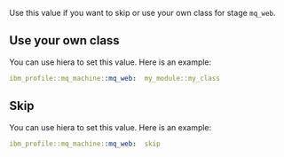 Use this value if you want to skip or use your own class for stage `mq_web`.

## Use your own class

You can use hiera to set this value. Here is an example:

```yaml
ibm_profile::mq_machine::mq_web:  my_module::my_class
```

## Skip

You can use hiera to set this value. Here is an example:

```yaml
ibm_profile::mq_machine::mq_web:  skip
```